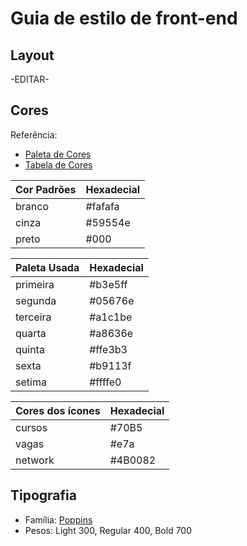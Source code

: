 # Guia de estilo de front-end

## Layout

-EDITAR-

## Cores
Referência: 
- [Paleta de Cores](https://paletadecores.com/)
- [Tabela de Cores](http://erikasarti.com/html/tabela-cores/)

| **Cor Padrões** | **Hexadecial**|
|----------|----------|
|branco | #fafafa|
|cinza | #59554e|
|preto | #000|

| **Paleta Usada** | **Hexadecial**|
|----------|----------|
|primeira | #b3e5ff|
|segunda | #05676e|
|terceira | #a1c1be|
|quarta | #a8636e|
|quinta | #ffe3b3|
|sexta | #b9113f|
|setima | #ffffe0|


| **Cores dos ícones** | **Hexadecial**|
|----------|----------|
|cursos | #70B5|
|vagas | #e7a|
|network | #4B0082|


## Tipografia

- Família: [Poppins](https://fonts.google.com/specimen/Poppins)
- Pesos: Light 300, Regular 400, Bold 700